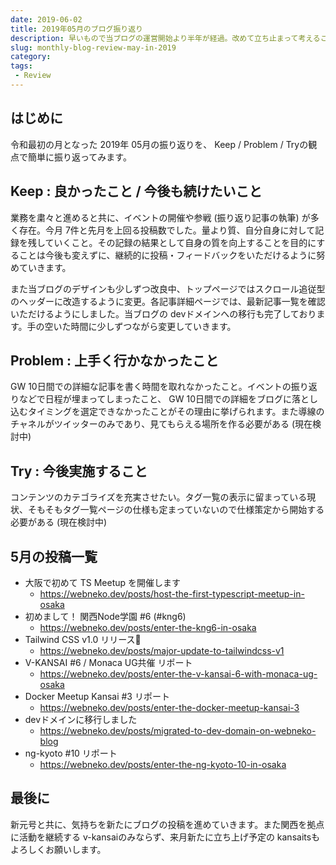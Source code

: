 ```yaml
---
date: 2019-06-02
title: 2019年05月のブログ振り返り
description: 早いもので当ブログの運営開始より半年が経過。改めて立ち止まって考えることも必要ですね。
slug: monthly-blog-review-may-in-2019
category: 
tags: 
 - Review
---
```


## はじめに

令和最初の月となった 2019年 05月の振り返りを、 Keep / Problem / Tryの観点で簡単に振り返ってみます。

## Keep : 良かったこと / 今後も続けたいこと

業務を粛々と進めると共に、イベントの開催や参戦 (振り返り記事の執筆) が多く存在。今月 7件と先月を上回る投稿数でした。量より質、自分自身に対して記録を残していくこと。その記録の結果として自身の質を向上することを目的にすることは今後も変えずに、継続的に投稿・フィードバックをいただけるように努めていきます。

また当ブログのデザインも少しずつ改良中、トップページではスクロール追従型のヘッダーに改造するように変更。各記事詳細ページでは、最新記事一覧を確認いただけるようにしました。当ブログの devドメインへの移行も完了しております。手の空いた時間に少しずつながら変更していきます。

## Problem : 上手く行かなかったこと

GW 10日間での詳細な記事を書く時間を取れなかったこと。イベントの振り返りなどで日程が埋まってしまったこと、 GW 10日間での詳細をブログに落とし込むタイミングを選定できなかったことがその理由に挙げられます。また導線のチャネルがツイッターのみであり、見てもらえる場所を作る必要がある (現在検討中)

## Try : 今後実施すること

コンテンツのカテゴライズを充実させたい。タグ一覧の表示に留まっている現状、そもそもタグ一覧ページの仕様も定まっていないので仕様策定から開始する必要がある (現在検討中)

## 5月の投稿一覧

- 大阪で初めて TS Meetup を開催します
   - https://webneko.dev/posts/host-the-first-typescript-meetup-in-osaka
- 初めまして！ 関西Node学園 #6 (#kng6)
   - https://webneko.dev/posts/enter-the-kng6-in-osaka
- Tailwind CSS v1.0 リリース🎉
   - https://webneko.dev/posts/major-update-to-tailwindcss-v1
- V-KANSAI #6 / Monaca UG共催 リポート
   - https://webneko.dev/posts/enter-the-v-kansai-6-with-monaca-ug-osaka
- Docker Meetup Kansai #3 リポート
   - https://webneko.dev/posts/enter-the-docker-meetup-kansai-3
- devドメインに移行しました
   - https://webneko.dev/posts/migrated-to-dev-domain-on-webneko-blog
- ng-kyoto #10 リポート
   - https://webneko.dev/posts/enter-the-ng-kyoto-10-in-osaka

## 最後に

新元号と共に、気持ちを新たにブログの投稿を進めていきます。また関西を拠点に活動を継続する v-kansaiのみならず、来月新たに立ち上げ予定の kansaitsもよろしくお願いします。
